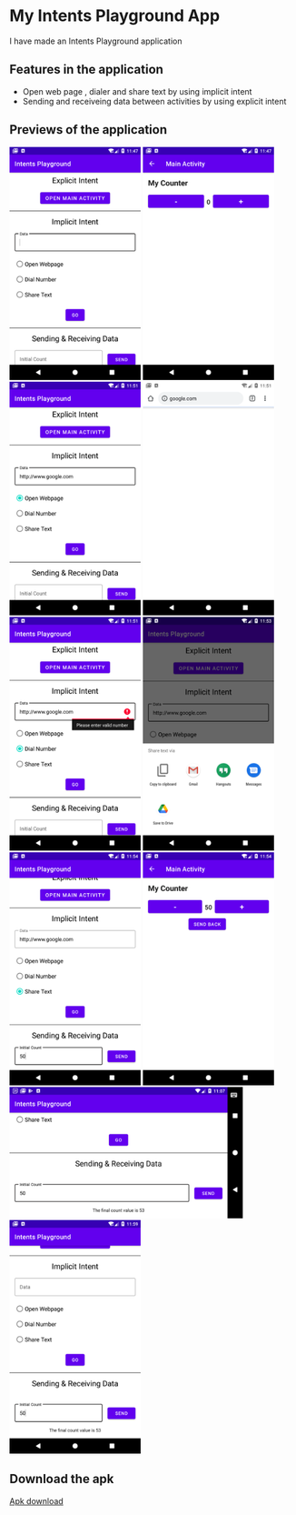 # My Intents Playground App

I have made an Intents Playground application 


## Features in the application

- Open web page , dialer and share text by using implicit intent
- Sending and receiveing data between activities by using explicit intent



## Previews of the application

<img title="" src="https://github.com/abhishek123-bit/CDN/blob/main/Intents%20Playground/01.png?raw=true" alt="" width="231">
<img title="" src="https://github.com/abhishek123-bit/CDN/blob/main/Intents%20Playground/02.png?raw=true" alt="" width="231">
<img title="" src="https://github.com/abhishek123-bit/CDN/blob/main/Intents%20Playground/03.png?raw=true" alt="" width="231">
<img title="" src="https://github.com/abhishek123-bit/CDN/blob/main/Intents%20Playground/04.png?raw=true" alt="" width="231">
<img title="" src="https://github.com/abhishek123-bit/CDN/blob/main/Intents%20Playground/05.png?raw=true" alt="" width="231">
<img title="" src="https://github.com/abhishek123-bit/CDN/blob/main/Intents%20Playground/06.png?raw=true" alt="" width="231">
<img title="" src="https://github.com/abhishek123-bit/CDN/blob/main/Intents%20Playground/07.png?raw=true" alt="" width="231">
<img title="" src="https://github.com/abhishek123-bit/CDN/blob/main/Intents%20Playground/08.png?raw=true" alt="" width="231">
<img title="" src="https://github.com/abhishek123-bit/CDN/blob/main/Intents%20Playground/09.png?raw=true" alt="" height="231">
<img title="" src="https://github.com/abhishek123-bit/CDN/blob/main/Intents%20Playground/10.png?raw=true" alt="" width="231">

## Download the apk

[Apk download](https://github.com/abhishek123-bit/Intents-Playground/releases/download/0.0.1/app-debug.apk)

